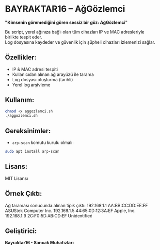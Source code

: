# BAYRAKTAR16 – AğGözlemci

**"Kimsenin göremediğini gören sessiz bir göz: AğGözlemci"**

Bu script, yerel ağınıza bağlı olan tüm cihazları IP ve MAC adresleriyle birlikte tespit eder.  
Log dosyasına kaydeder ve güvenlik için şüpheli cihazları izlemenizi sağlar.

## Özellikler:
- IP & MAC adresi tespiti
- Kullanıcıdan alınan ağ arayüzü ile tarama
- Log dosyası oluşturma (tarihli)
- Yerel log arşivleme

## Kullanım:

```bash
chmod +x aggozlemci.sh
./aggozlemci.sh
```

## Gereksinimler:
- `arp-scan` komutu kurulu olmalı:
```bash
sudo apt install arp-scan
```

## Lisans:
MIT Lisansı
## Örnek Çıktı:
Ağ taraması sonucunda alınan tipik çıktı:
192.168.1.1    AA:BB:CC:DD:EE:FF    ASUStek Computer Inc.
192.168.1.5    44:65:0D:12:3A:EF    Apple, Inc.
192.168.1.9    2C:F0:5D:AB:CD:EF    Unidentified
## Geliştirici:
**Bayraktar16 - Sancak Muhafızları**
